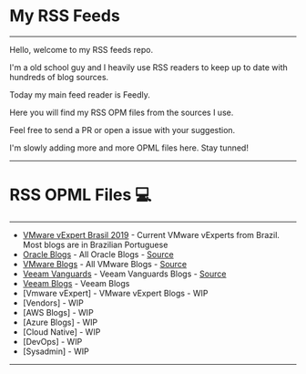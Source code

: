 # My RSS Feeds
----

Hello, welcome to my RSS feeds repo.

I'm a old school guy and I heavily use RSS readers to keep up to date with hundreds of blog sources. 

Today my main feed reader is Feedly.

Here you will find my RSS OPM files from the sources I use.

Feel free to send a PR or open a issue with your suggestion.

I'm slowly adding more and more OPML files here. Stay tunned!

----
# RSS OPML Files :computer:
----

+ [VMware vExpert Brasil 2019](vExpert-Brasil-2019.opml) - Current VMware vExperts from Brazil. Most blogs are in Brazilian Portuguese
+ [Oracle Blogs](oracle-blogs.opml) - All Oracle Blogs - [Source](https://blogs.oracle.com/blogdirectory)
+ [VMware Blogs](vmware-blogs.opml) - All VMware Blogs - [Source](https://blogs.vmware.com)
+ [Veeam Vanguards](veeam-vanguard-blogs.opml) - Veeam Vanguards Blogs - [Source](https://www.veeam.com/vanguard.html)
+ [Veeam Blogs](veeam-blogs.opml) - Veeam Blogs
+ [Vmware vExpert] - VMware vExpert Blogs - WIP
+ [Vendors] - WIP
+ [AWS Blogs] - WIP
+ [Azure Blogs] - WIP
+ [Cloud Native] - WIP
+ [DevOps] - WIP
+ [Sysadmin] - WIP


----



